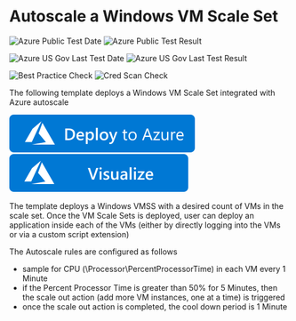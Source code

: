 # Autoscale a Windows VM Scale Set

![Azure Public Test Date](https://azurequickstartsservice.blob.core.windows.net/badges/201-vmss-windows-autoscale/PublicLastTestDate.svg)
![Azure Public Test Result](https://azurequickstartsservice.blob.core.windows.net/badges/201-vmss-windows-autoscale/PublicDeployment.svg)

![Azure US Gov Last Test Date](https://azurequickstartsservice.blob.core.windows.net/badges/201-vmss-windows-autoscale/FairfaxLastTestDate.svg)
![Azure US Gov Last Test Result](https://azurequickstartsservice.blob.core.windows.net/badges/201-vmss-windows-autoscale/FairfaxDeployment.svg)

![Best Practice Check](https://azurequickstartsservice.blob.core.windows.net/badges/201-vmss-windows-autoscale/BestPracticeResult.svg)
![Cred Scan Check](https://azurequickstartsservice.blob.core.windows.net/badges/201-vmss-windows-autoscale/CredScanResult.svg)

The following template deploys a Windows VM Scale Set integrated with Azure
autoscale

[![Deploy To Azure](https://raw.githubusercontent.com/Azure/azure-quickstart-templates/master/1-CONTRIBUTION-GUIDE/images/deploytoazure.svg?sanitize=true)](https://portal.azure.com/#create/Microsoft.Template/uri/https%3A%2F%2Fraw.githubusercontent.com%2FAzure%2Fazure-quickstart-templates%2Fmaster%2F201-vmss-windows-autoscale%2Fazuredeploy.json)
[![Visualize](https://raw.githubusercontent.com/Azure/azure-quickstart-templates/master/1-CONTRIBUTION-GUIDE/images/visualizebutton.svg?sanitize=true)](http://armviz.io/#/?load=https%3A%2F%2Fraw.githubusercontent.com%2FAzure%2Fazure-quickstart-templates%2Fmaster%2F201-vmss-windows-autoscale%2Fazuredeploy.json)

The template deploys a Windows VMSS with a desired count of VMs in the scale
set. Once the VM Scale Sets is deployed, user can deploy an application inside
each of the VMs (either by directly logging into the VMs or via a custom script
extension)

The Autoscale rules are configured as follows

- sample for CPU (\\Processor\\PercentProcessorTime) in each VM every 1 Minute
- if the Percent Processor Time is greater than 50% for 5 Minutes, then the
  scale out action (add more VM instances, one at a time) is triggered
- once the scale out action is completed, the cool down period is 1 Minute
